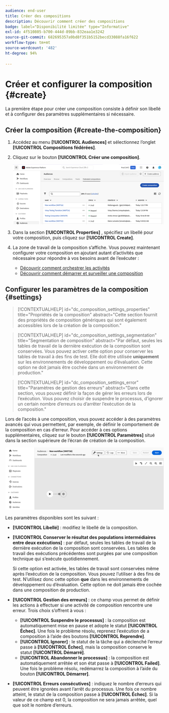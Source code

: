 ```yaml
---
audience: end-user
title: Créer des compositions
description: Découvrir comment créer des compositions
badge: label="Disponibilité limitée" type="Informative"
exl-id: 4f510805-b700-444d-89bb-832eaa1e3242
source-git-commit: 682695357a9bd8f351b5152becd33088fa16f622
workflow-type: tm+mt
source-wordcount: '482'
ht-degree: 94%

---
```


# Créer et configurer la composition {#create}

La première étape pour créer une composition consiste à définir son libellé et à configurer des paramètres supplémentaires si nécessaire.

## Créer la composition {#create-the-composition}

1. Accédez au menu **[!UICONTROL Audiences]** et sélectionnez l’onglet **[!UICONTROL Compositions fédérées]**.

1. Cliquez sur le bouton **[!UICONTROL Créer une composition]**.

   ![](assets/composition-create.png)

1. Dans la section **[!UICONTROL Properties]** , spécifiez un libellé pour votre composition, puis cliquez sur **[!UICONTROL Create]**.

1. La zone de travail de la composition s’affiche. Vous pouvez maintenant configurer votre composition en ajoutant autant d’activités que nécessaire pour répondre à vos besoins avant de l’exécuter :

   * [Découvrir comment orchestrer les activités](#action-activities)
   * [Découvrir comment démarrer et surveiller une composition](#save)

## Configurer les paramètres de la composition {#settings}

>[!CONTEXTUALHELP]
>id="dc_composition_settings_properties"
>title="Propriétés de la composition"
>abstract="Cette section fournit des propriétés de composition génériques qui sont également accessibles lors de la création de la composition."

>[!CONTEXTUALHELP]
>id="dc_composition_settings_segmentation"
>title="Segmentation de composition"
>abstract="Par défaut, seules les tables de travail de la dernière exécution de la composition sont conservées. Vous pouvez activer cette option pour conserver les tables de travail à des fins de test. Elle doit être utilisée **uniquement** sur les environnements de développement ou d’évaluation. Cette option ne doit jamais être cochée dans un environnement de production."

>[!CONTEXTUALHELP]
>id="dc_composition_settings_error"
>title="Paramètres de gestion des erreurs"
>abstract="Dans cette section, vous pouvez définir la façon de gérer les erreurs lors de l’exécution. Vous pouvez choisir de suspendre le processus, d’ignorer un certain nombre d’erreurs ou d’arrêter l’exécution de la composition."

Lors de l’accès à une composition, vous pouvez accéder à des paramètres avancés qui vous permettent, par exemple, de définir le comportement de la composition en cas d’erreur. Pour accéder à ces options supplémentaires, cliquez sur le bouton **[!UICONTROL Paramètres]** situé dans la section supérieure de l’écran de création de la composition.

![](assets/composition-create-settings.png)

Les paramètres disponibles sont les suivant :

* **[!UICONTROL Libellé]** : modifiez le libellé de la composition.

* **[!UICONTROL Conserver le résultat des populations intermédiaires entre deux exécutions]** : par défaut, seules les tables de travail de la dernière exécution de la composition sont conservées. Les tables de travail des exécutions précédentes sont purgées par une composition technique qui s’exécute quotidiennement.

  Si cette option est activée, les tables de travail sont conservées même après l’exécution de la composition. Vous pouvez l’utiliser à des fins de test. N’utilisez donc cette option **que** dans les environnements de développement ou d’évaluation. Cette option ne doit jamais être cochée dans une composition de production.

* **[!UICONTROL Gestion des erreurs]** : ce champ vous permet de définir les actions à effectuer si une activité de composition rencontre une erreur. Trois choix s’offrent à vous :

   * **[!UICONTROL Suspendre le processus]** : la composition est automatiquement mise en pause et adopte le statut **[!UICONTROL Échec]**. Une fois le problème résolu, reprenez l’exécution de a composition à l’aide des boutons **[!UICONTROL Reprendre]**.
   * **[!UICONTROL Ignorer]** : le statut de la tâche qui a déclenché l’erreur passe à **[!UICONTROL Échec]**, mais la composition conserve le statut **[!UICONTROL Démarré]**.
   * **[!UICONTROL Abandonner le processus]** : la composition est automatiquement arrêtée et son état passe à **[!UICONTROL Failed]**. Une fois le problème résolu, redémarrez la composition à l’aide du bouton **[!UICONTROL Démarrer]**.

* **[!UICONTROL Erreurs consécutives]** : indiquez le nombre d’erreurs qui peuvent être ignorées avant l’arrêt du processus. Une fois ce nombre atteint, le statut de la composition passe à **[!UICONTROL Échec]**. Si la valeur de ce champ est 0, la composition ne sera jamais arrêtée, quel que soit le nombre d’erreurs.
